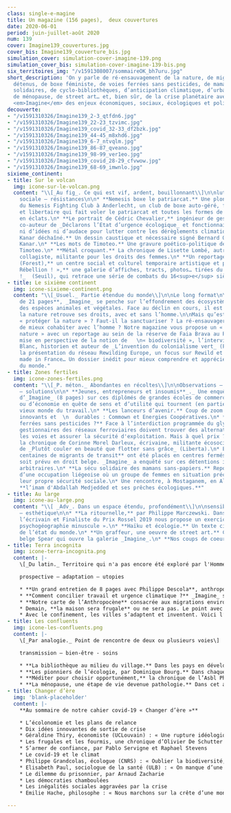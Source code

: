 ```yaml
---
class: single-e-magine
title: Un magazine (156 pages),  deux couvertures
date: 2020-06-01
period: juin-juillet-août 2020
num: 139
cover: Imagine139_couvertures.jpg
cover_bis: Imagine139_couverture_bis.jpg
simulation_cover: simulation-cover-imagine-139.png
simulation_cover_bis: simulation-cover-imagine-139-bis.png
six_territoires_img: "/v1591308007/sommaireOK_bh7uru.jpg"
short_description: 'On y parle de ré-ensauvagement de la nature, de migrants illégalement
  détenus, de boxe féministe, de voies ferrées sans pesticides, de mamans sans-papiers
  solidaires, de cyclo-bibliothèques, d’anticipation climatique, d’urbanisme tactique,
  de ménopause, de street art… et, bien sûr, de la crise planétaire avec une lecture
  <em>Imagine</em> des enjeux économiques, sociaux, écologiques et politiques.  '
decouverte:
- "/v1591310326/Imagine139_2-3_qtfdn6.jpg"
- "/v1591310326/Imagine139_22-23_tzvimc.jpg"
- "/v1591310326/Imagine139_covid_32-33_df2bzk.jpg"
- "/v1591310326/Imagine139_44-45_m8xhd6.jpg"
- "/v1591310326/Imagine139_6-7_ntvqlm.jpg"
- "/v1591310326/Imagine139_86-87_qveano.jpg"
- "/v1591310326/Imagine139_98-99_ver1eo.jpg"
- "/v1591310326/Imagine139_covid_28-29_cfvwow.jpg"
- "/v1591310326/Imagine139_68-69_imwnlo.jpg"
sixieme_continent:
- title: Sur le volcan
  img: icone-sur-le-volcan.png
  content: "\\[_Au fig_. Ce qui est vif, ardent, bouillonnant\\]\n\nluttes - critique
    sociale – résistances\n\n* **Nemesis boxe le patriarcat.** Une plongée au coeur
    du Nemesis Fighting Club à Anderlecht, un club de boxe auto-géré, féministe, antifasciste
    et libertaire qui fait voler le patriarcat et toutes les formes de discriminations
    en éclats.\n* **Le portrait de Cédric Chevalier,** ingénieur de gestion et économiste,
    co-auteur de _Déclarons l’Etat d’urgence écologique_ et fonctionnaire qui ne manque
    ni d’idées ni d’audace pour lutter contre les dérèglements climatiques.\n* **Le
    Kanar déchaîné.** Un dessin caustique et nécessaire signé Bernard Querton, alias
    Kanar.\n* **Les mots de Timoteo.** Une gravure poético-politique de l’artiste
    Timoteo.\n* **Métal croquant.** La chronique de Lisette Lombé, autrice, slameuse,
    collagiste, militante pour les droits des femmes.\n* **Un reportage à l’Accroche
    (Forest),** un centre social et culturel temporaire artistique et punk.\n* **«
    Rébellion ! »,** une galerie d’affiches, tracts, photos… tirées du livre  \n  _Rébellion
    !_  (Seuil), qui retrace une série de combats du 16<sup>e</sup> siècle à nos jours."
- title: Le sixième continent
  img: icone-sixieme-continent.png
  content: "\\[_Usuel._ Partie étendue du monde\\]\n\nLe long format\n\nDans ce **dossier
    de 21 pages**, _Imagine_ se penche sur l’effondrement des écosystèmes et l’extinction
    des espèces animales et végétales. Face au déclin en cours, il est urgent que
    la nature retrouve ses droits, avec et sans l’homme.\n\nMais qu’est-ce que bien
    « protéger la nature » ? Faut-il la sanctuariser ? La ré-ensauvager ? Lui permettre
    de mieux cohabiter avec l’homme ? Notre magazine vous propose un « retour à la
    nature » avec un reportage au sein de la réserve de Faia Brava au Portugal, une
    mise en perspective de la notion de   \n« biodiversité », l’interview de Guillaume
    Blanc, historien et auteur de _L’invention du colonialisme vert_ (Flammarion),
    la présentation du réseau Rewilding Europe, un focus sur Rewild et l’anti-zoo
    made in France… Un dossier inédit pour mieux comprendre et apprécier la part sauvage
    du monde."
- title: Zones fertiles
  img: icone-zones-fertiles.png
  content: "\\[_P. méton._ Abondantes en récoltes\\]\n\nObservations – alternatives
    – solutions\n\n* **Jeunes, entrepreneurs et insoumis**_._ Une enquête inédite
    d’_Imagine_ (8 pages) sur ces diplômés de grandes écoles de commerce, d’ingénieur
    ou d’économie en quête de sens et d’utilité qui tournent (en partie) le dos au
    vieux monde du travail.\n* **Les lanceurs d’avenir.** Coup de zoom sur deux projets
    innovants et  \n  durables : Commown et Energies Coopératives.\n* **Des voies
    ferrées sans pesticides ?** Face à l’interdiction programmée du glyphosate, les
    gestionnaires des réseaux ferroviaires doivent trouver des alternatives pour nettoyer
    les voies et assurer la sécurité d'exploitation. Mais à quel prix ?\n* **Contre-courants**,
    la chronique de Corinne Morel Darleux, écrivaine, militante écosocialiste, autrice
    de _Plutôt couler en beauté que flotter sans grâce_ (Liberta).\n* En 2018, **des
    centaines de migrants de transit** ont été placés en centres fermés sans que cela
    soit prévu en droit belge. _Imagine_ a enquêté sur ces détentions illégales et
    arbitraires.\n* **La sécu solidaire des mamans sans-papiers.** Reportage au sein
    d’une occupation liégeoise où un groupe de femmes en situation précaire ont inventé
    leur propre sécurité sociale.\n* Une rencontre, à Mostaganem, en Algérie, avec
    **l’imam d'Abdallah Medjedded et ses prêches écologiques.**"
- title: Au large
  img: icone-au-large.png
  content: "\\[ _Adv_. Dans un espace étendu, profondément\\]\n\nsensibilité – arts
    – esthétique\n\n* **La ritournelle,** par Philippe Marczewski. Dans chaque numéro,
    l’écrivain et Finaliste du Prix Rossel 2019 nous propose un exercice de  \n  «
    psychogéographie minuscule ».\n* **Haïku et écologie.** Un texte ciselé nous parle
    de l’état du monde.\n* **Un graffeur, une oeuvre de street art.** C’est l’artiste
    belge Spear qui ouvre la galerie _Imagine_.\n* **Nos coups de coeur culturels.**"
- title: Terra incognita
  img: icone-terra-incognita.png
  content: |-
    \[_Du latin._ Territoire qui n'a pas encore été exploré par l'Homme.\]

    prospective – adaptation – utopies

    * **Un grand entretien de 8 pages avec Philippe Descola**, anthropologue, successeur de Claude Lévi-Strauss au Collège de France, autour de la passionnante relation entre humains et non-humains.
    * **Comment concilier travail et urgence climatique ?** _Imagine_ s’est penché sur le dernier rapport de l’Organisation internationale du travail qui s’inquiète de l’augmentation du _« stress thermique »_ sur la santé des travailleurs et prédit, à l’horizon 2030, la suppression de 80 millions d’emploi dans le monde.
    * **Notre carte de l’Anthropocène** consacrée aux migrations environnementales.
    * Demain, **la maison sera frugale** ou ne sera pas. Le point avec Alain Bornarel, à l’initiative du Manifeste pour une frugalité heureuse et créative dans l’architecture et l’aménagement des territoires urbains et ruraux.
    * Avec le confinement, les villes s’adaptent et inventent. Voici l’arrivée de **l’urbanisme tactique.**
- title: Les confluents
  img: icone-les-confluents.png
  content: |-
    \[_Par analogie._ Point de rencontre de deux ou plusieurs voies\]

    transmission – bien-être - soins

    * **La bibliothèque au milieu du village.** Dans les pays en développement, l’accès à la lecture publique reste très problématique. Pour lutter contre l’illettrisme, des bibliothèques se développent sous des formes diverses : permanentes, itinéraires, numériques…
    * **Les pionniers de l’écologie, par Dominique Bourg.** Dans chaque numéro, le philosophe nous replonge dans l’oeuvre d’une figure marquante. C’est la biologiste Rachel Carson (_Printemps silencieux_, 1962) qui ouvre la série.
    * **Méditer pour choisir opportunément,** la chronique de l’Asbl Philocité qui, dans cet épisode, nous apporte des outils philosophiques pour entretenir une bonne hygiène de vie.
    * **La ménopause, une étape de vie devenue pathologie.** Dans cet article sans tabou, _Imagine_ montre comment cette évolution naturelle dans la vie des femmes est aussi une construction sociale et culturelle.
- title: Changer d’ère
  img: 'blank-placeholder'
  content: |-
    **Au sommaire de notre cahier covid-19 « Changer d’ère »**

    * L’écolonomie et les plans de relance
    * Dix idées innovantes de sortie de crise
    * Géraldine Thiry, économiste (UCLouvain) : « Une rupture idéologique est indispensable »
    * Les frugales et les fourmis, une chronique d’Olivier De Schutter
    * S’armer de confiance, par Pablo Servigne et Raphael Stevens
    * Le covid-19 et le climat
    * Philippe Grandcolas, écologue (CNRS) : « Oublier la biodiversité, c’est commettre une erreur fondamentale »
    * Elisabeth Paul, sociologue de la santé (ULB) : « On manque d’une approche holistique »
    * Le dilemme du prisonnier, par Arnaud Zacharie
    * Les démocraties chamboulées
    * Les inégalités sociales aggravées par la crise
    * Emilie Hache, philosophe : « Nous marchons sur la crête d’une montagne »

---
```


